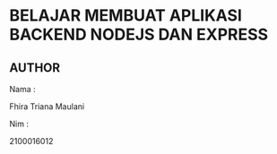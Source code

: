 # BELAJAR MEMBUAT APLIKASI BACKEND NODEJS DAN EXPRESS

## AUTHOR

Nama : 

Fhira Triana Maulani

Nim : 

2100016012